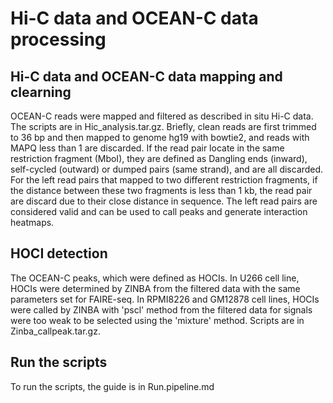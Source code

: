 # Hi-C data and OCEAN-C data processing

## Hi-C data and OCEAN-C data mapping and clearning
OCEAN-C reads were mapped and filtered as described in situ Hi-C data. The scripts are in Hic_analysis.tar.gz.
Briefly, clean reads are first trimmed to 36 bp and then mapped to genome hg19 with bowtie2, and reads with MAPQ less than 1 are discarded. If the read pair locate in the same restriction fragment (MboI), they are defined as Dangling ends (inward), self-cycled (outward) or dumped pairs (same strand), and are all discarded. For the left read pairs that mapped to two different restriction fragments, if the distance between these two fragments is less than 1 kb, the read pair are discard due to their close distance in sequence. The left read pairs are considered valid and can be used to call peaks and generate interaction heatmaps. 

## HOCI detection 
The OCEAN-C peaks, which were defined as HOCIs. 
In U266 cell line, HOCIs were determined by ZINBA from the filtered data with the same parameters set for FAIRE-seq. 
In RPMI8226 and GM12878 cell lines, HOCIs were called by ZINBA with 'pscl' method from the filtered data for signals were too weak to be selected using the 'mixture' method.  Scripts are in Zinba_callpeak.tar.gz. 

## Run the scripts
To run the scripts, the guide is in Run.pipeline.md


